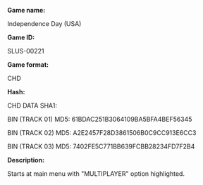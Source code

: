 **Game name:**

Independence Day (USA)

**Game ID:**

SLUS-00221

**Game format:**

CHD

**Hash:**

CHD DATA SHA1: 

BIN (TRACK 01) MD5: 61BDAC251B3064109BA5BFA4BEF56345

BIN (TRACK 02) MD5: A2E2457F28D3861506B0C9CC913E6CC3

BIN (TRACK 03) MD5: 7402FE5C771BB639FCBB28234FD7F2B4

**Description:**

Starts at main menu with "MULTIPLAYER" option highlighted.